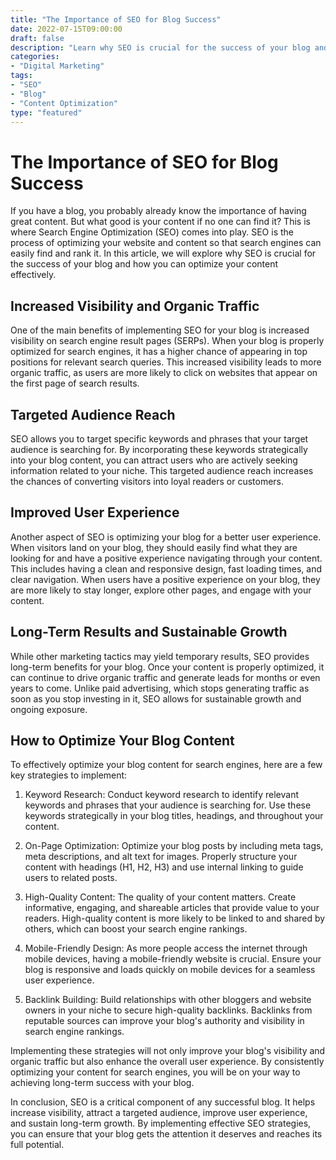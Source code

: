 ```yaml
--- 
title: "The Importance of SEO for Blog Success"
date: 2022-07-15T09:00:00
draft: false
description: "Learn why SEO is crucial for the success of your blog and how to optimize your content effectively."
categories:
- "Digital Marketing"
tags:
- "SEO"
- "Blog"
- "Content Optimization"
type: "featured"
--- 
```


# The Importance of SEO for Blog Success

If you have a blog, you probably already know the importance of having great content. But what good is your content if no one can find it? This is where Search Engine Optimization (SEO) comes into play. SEO is the process of optimizing your website and content so that search engines can easily find and rank it. In this article, we will explore why SEO is crucial for the success of your blog and how you can optimize your content effectively.

## Increased Visibility and Organic Traffic

One of the main benefits of implementing SEO for your blog is increased visibility on search engine result pages (SERPs). When your blog is properly optimized for search engines, it has a higher chance of appearing in top positions for relevant search queries. This increased visibility leads to more organic traffic, as users are more likely to click on websites that appear on the first page of search results.

## Targeted Audience Reach

SEO allows you to target specific keywords and phrases that your target audience is searching for. By incorporating these keywords strategically into your blog content, you can attract users who are actively seeking information related to your niche. This targeted audience reach increases the chances of converting visitors into loyal readers or customers.

## Improved User Experience

Another aspect of SEO is optimizing your blog for a better user experience. When visitors land on your blog, they should easily find what they are looking for and have a positive experience navigating through your content. This includes having a clean and responsive design, fast loading times, and clear navigation. When users have a positive experience on your blog, they are more likely to stay longer, explore other pages, and engage with your content.

## Long-Term Results and Sustainable Growth

While other marketing tactics may yield temporary results, SEO provides long-term benefits for your blog. Once your content is properly optimized, it can continue to drive organic traffic and generate leads for months or even years to come. Unlike paid advertising, which stops generating traffic as soon as you stop investing in it, SEO allows for sustainable growth and ongoing exposure.

## How to Optimize Your Blog Content

To effectively optimize your blog content for search engines, here are a few key strategies to implement:

1. Keyword Research: Conduct keyword research to identify relevant keywords and phrases that your audience is searching for. Use these keywords strategically in your blog titles, headings, and throughout your content.

2. On-Page Optimization: Optimize your blog posts by including meta tags, meta descriptions, and alt text for images. Properly structure your content with headings (H1, H2, H3) and use internal linking to guide users to related posts.

3. High-Quality Content: The quality of your content matters. Create informative, engaging, and shareable articles that provide value to your readers. High-quality content is more likely to be linked to and shared by others, which can boost your search engine rankings.

4. Mobile-Friendly Design: As more people access the internet through mobile devices, having a mobile-friendly website is crucial. Ensure your blog is responsive and loads quickly on mobile devices for a seamless user experience.

5. Backlink Building: Build relationships with other bloggers and website owners in your niche to secure high-quality backlinks. Backlinks from reputable sources can improve your blog's authority and visibility in search engine rankings.

Implementing these strategies will not only improve your blog's visibility and organic traffic but also enhance the overall user experience. By consistently optimizing your content for search engines, you will be on your way to achieving long-term success with your blog.

In conclusion, SEO is a critical component of any successful blog. It helps increase visibility, attract a targeted audience, improve user experience, and sustain long-term growth. By implementing effective SEO strategies, you can ensure that your blog gets the attention it deserves and reaches its full potential.
